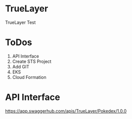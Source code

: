 # TrueLayer
TrueLayer Test

# ToDos

1. API Interface
2. Create STS Project
3. Add GIT
4. EKS
5. Cloud Formation

# API Interface


https://app.swaggerhub.com/apis/TrueLayer/Pokedex/1.0.0
